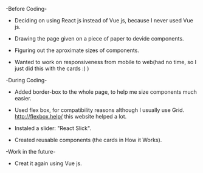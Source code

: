 -Before Coding-

* Deciding on using React js instead of Vue js, because I never used Vue js.

* Drawing the page given on a piece of paper to devide components.

* Figuring out the aproximate sizes of components.

* Wanted to work on responsiveness from mobile to web(had no time, so I just did this with the cards :) )


-During Coding-

* Added border-box to the whole page, to help me size components much easier.

* Used flex box, for compatibility reasons although I usually use Grid. http://flexbox.help/ this website   helped a lot.

* Instaled a slider: "React Slick".

* Created reusable components (the cards in How it Works).



-Work in the future-

* Creat it again using Vue js.


